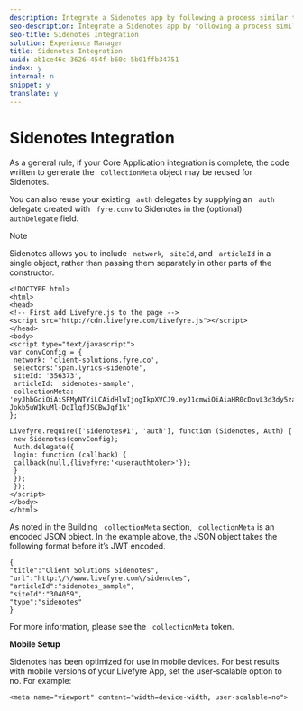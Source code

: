 ```yaml
---
description: Integrate a Sidenotes app by following a process similar to Core Applications.
seo-description: Integrate a Sidenotes app by following a process similar to Core Applications.
seo-title: Sidenotes Integration
solution: Experience Manager
title: Sidenotes Integration
uuid: ab1ce46c-3626-454f-b60c-5b01ffb34751
index: y
internal: n
snippet: y
translate: y
---
```


# Sidenotes Integration


<a id="section_qyc_cpv_sy"></a>

As a general rule, if your Core Application integration is complete, the code written to generate the ` collectionMeta` object may be reused for Sidenotes.

You can also reuse your existing ` auth` delegates by supplying an ` auth` delegate created with ` fyre.conv` to Sidenotes in the (optional) ` authDelegate` field.

>[!NOTE]
>
>Sidenotes allows you to include ` network`, ` siteId`, and ` articleId` in a single object, rather than passing them separately in other parts of the constructor. 


```
<!DOCTYPE html> 
<html> 
<head> 
<!-- First add Livefyre.js to the page --> 
<script src="http://cdn.livefyre.com/Livefyre.js"></script> 
</head> 
<body> 
<script type="text/javascript"> 
var convConfig = { 
 network: 'client-solutions.fyre.co', 
 selectors:'span.lyrics-sidenote', 
 siteId: '356373', 
 articleId: 'sidenotes-sample', 
 collectionMeta: 'eyJhbGciOiAiSFMyNTYiLCAidHlwIjogIkpXVCJ9.eyJ1cmwiOiAiaHR0cDovL3d3dy5zaWRlbm90ZXMtZGVtby5jb20vbHlyaWNzIiwgInNpdGVJZCI6ICIzMDQwNTkiLCAidHlwZSI6ICJzaWRlbm90ZXMiLCAiYXJ0aWNsZUlkIjogInNpZGVub3Rlc19zYW1wbGUiLCAidGl0bGUiOiAiQ2xpZW50IFNvbHV0aW9ucyBTaWRlbm90ZXMifQ.2gxnsM0TS8dfp-Jokb5uW1kuMl-DqIlqfJSCBwJgf1k' 
}; 
  
Livefyre.require(['sidenotes#1', 'auth'], function (Sidenotes, Auth) { 
 new Sidenotes(convConfig); 
 Auth.delegate({ 
 login: function (callback) { 
 callback(null,{livefyre:'<userauthtoken>'}); 
 } 
 }); 
 }); 
</script> 
</body> 
</html>
```
As noted in the Building ` collectionMeta` section, ` collectionMeta` is an encoded JSON object. In the example above, the JSON object takes the following format before it’s JWT encoded.

```
{ 
"title":"Client Solutions Sidenotes", 
"url":"http:\/\/www.livefyre.com\/sidenotes", 
"articleId":"sidenotes_sample", 
"siteId":"304059", 
"type":"sidenotes" 
}
```
For more information, please see the ` collectionMeta` token.

**Mobile Setup**

Sidenotes has been optimized for use in mobile devices. For best results with mobile versions of your Livefyre App, set the user-scalable option to no. For example:

```
<meta name="viewport" content="width=device-width, user-scalable=no">
```
